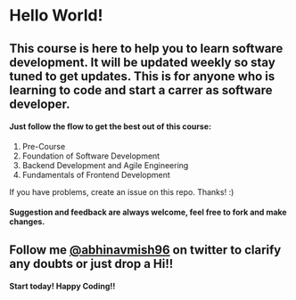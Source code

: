 # Hello World!

## This course is here to help you to learn software development. It will be updated weekly so stay tuned to get updates. This is for anyone who is learning to code and start a carrer as software developer.

#### Just follow the flow to get the best out of this course:

1. Pre-Course
2. Foundation of Software Development
3. Backend Development and Agile Engineering
4. Fundamentals of Frontend Development

If you have problems, create an issue on this repo. Thanks! :)

#### Suggestion and feedback are always welcome, feel free to fork and make changes.


## Follow me [@abhinavmish96](https://twitter.com/abhinavmish96) on twitter to clarify any doubts or just drop a Hi!!

#### Start today! Happy Coding!!